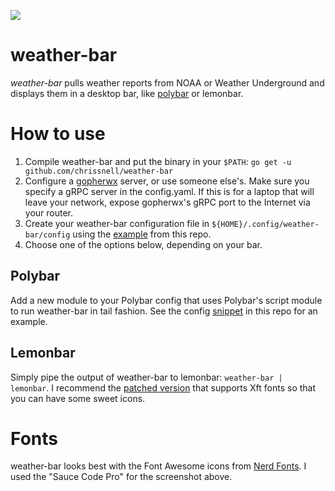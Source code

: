 ![](http://island.nu/github/weather-bar/weather-bar.gif)

# weather-bar
*weather-bar* pulls weather reports from NOAA or Weather Underground and displays them in a desktop bar, like [polybar](https://github.com/jaagr/polybar) or lemonbar.

# How to use

1. Compile weather-bar and put the binary in your `$PATH`:  `go get -u github.com/chrissnell/weather-bar`
2. Configure a [gopherwx](https://github.com/chrissnell/gopherwx) server, or use someone else's.  Make sure you specify a gRPC server in the config.yaml.  If this is for a laptop that will leave your network, expose gopherwx's gRPC port to the Internet via your router.
3. Create your weather-bar configuration file in `${HOME}/.config/weather-bar/config` using the [example](https://github.com/chrissnell/weather-bar/blob/master/example/config) from this repo.
4. Choose one of the options below, depending on your bar.
## Polybar
Add a new module to your Polybar config that uses Polybar's script module to run weather-bar in tail fashion.  See the config [snippet](https://github.com/chrissnell/weather-bar/blob/master/example/polybar-config) in this repo for an example.
## Lemonbar
Simply pipe the output of weather-bar to lemonbar:   `weather-bar | lemonbar`.  I recommend the [patched version](https://github.com/krypt-n/bar) that supports Xft fonts so that you can have some sweet icons.

# Fonts
weather-bar looks best with the Font Awesome icons from [Nerd Fonts](https://github.com/ryanoasis/nerd-fonts).  I used the "Sauce Code Pro" for the screenshot above.
